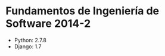 Fundamentos de Ingeniería de Software 2014-2
============================================

* Python: 2.7.8
* Django: 1.7
